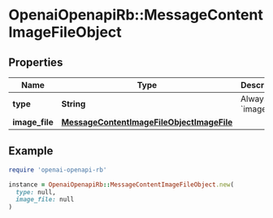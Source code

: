 # OpenaiOpenapiRb::MessageContentImageFileObject

## Properties

| Name | Type | Description | Notes |
| ---- | ---- | ----------- | ----- |
| **type** | **String** | Always &#x60;image_file&#x60;. |  |
| **image_file** | [**MessageContentImageFileObjectImageFile**](MessageContentImageFileObjectImageFile.md) |  |  |

## Example

```ruby
require 'openai-openapi-rb'

instance = OpenaiOpenapiRb::MessageContentImageFileObject.new(
  type: null,
  image_file: null
)
```

